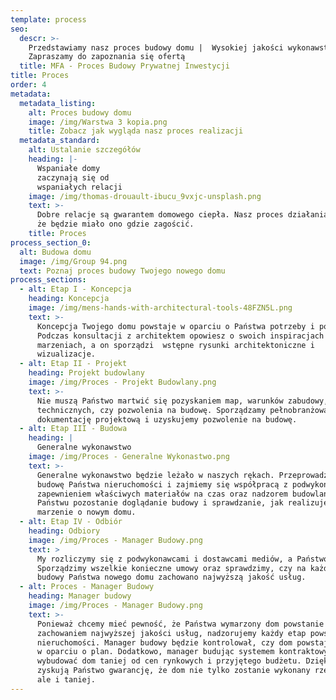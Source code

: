 ```yaml
---
template: process
seo:
  descr: >-
    Przedstawiamy nasz proces budowy domu |  Wysokiej jakości wykonawstwo |
    Zapraszamy do zapoznania się ofertą
  title: MFA - Proces Budowy Prywatnej Inwestycji
title: Proces
order: 4
metadata:
  metadata_listing:
    alt: Proces budowy domu
    image: /img/Warstwa 3 kopia.png
    title: Zobacz jak wygląda nasz proces realizacji
  metadata_standard:
    alt: Ustalanie szczegółów
    heading: |-
      Wspaniałe domy
      zaczynają się od
      wspaniałych relacji
    image: /img/thomas-drouault-ibucu_9vxjc-unsplash.png
    text: >-
      Dobre relacje są gwarantem domowego ciepła. Nasz proces działania sprawi,
      że będzie miało ono gdzie zagościć.
    title: Proces
process_section_0:
  alt: Budowa domu
  image: /img/Group 94.png
  text: Poznaj proces budowy Twojego nowego domu
process_sections:
  - alt: Etap I - Koncepcja
    heading: Koncepcja
    image: /img/mens-hands-with-architectural-tools-48FZN5L.png
    text: >-
      Koncepcja Twojego domu powstaje w oparciu o Państwa potrzeby i pomysły.
      Podczas konsultacji z architektem opowiesz o swoich inspiracjach i
      marzeniach, a on sporządzi  wstępne rysunki architektoniczne i
      wizualizacje. 
  - alt: Etap II - Projekt
    heading: Projekt budowlany
    image: /img/Proces - Projekt Budowlany.png
    text: >-
      Nie muszą Państwo martwić się pozyskaniem map, warunków zabudowy, warunków
      technicznych, czy pozwolenia na budowę. Sporządzamy pełnobranżową
      dokumentację projektową i uzyskujemy pozwolenie na budowę.
  - alt: Etap III - Budowa
    heading: |
      Generalne wykonawstwo
    image: /img/Proces - Generalne Wykonastwo.png
    text: >-
      Generalne wykonawstwo będzie leżało w naszych rękach. Przeprowadzimy
      budowę Państwa nieruchomości i zajmiemy się współpracą z podwykonawcami,
      zapewnieniem właściwych materiałów na czas oraz nadzorem budowlanym.
      Państwu pozostanie doglądanie budowy i sprawdzanie, jak realizuje się
      marzenie o nowym domu.
  - alt: Etap IV - Odbiór
    heading: Odbiory
    image: /img/Proces - Manager Budowy.png
    text: >
      My rozliczymy się z podwykonawcami i dostawcami mediów, a Państwo z nami.
      Sporządzimy wszelkie konieczne umowy oraz sprawdzimy, czy na każdym etapie
      budowy Państwa nowego domu zachowano najwyższą jakość usług.
  - alt: Proces - Manager Budowy
    heading: Manager budowy
    image: /img/Proces - Manager Budowy.png
    text: >-
      Ponieważ chcemy mieć pewność, że Państwa wymarzony dom powstanie z
      zachowaniem najwyższej jakości usług, nadzorujemy każdy etap powstawania
      nieruchomości. Manager budowy będzie kontrolował, czy dom powstaje ściśle
      w oparciu o plan. Dodatkowo, manager budując systemem kontraktowym, może
      wybudować dom taniej od cen rynkowych i przyjętego budżetu. Dzięki temu
      zyskują Państwo gwarancję, że dom nie tylko zostanie wykonany rzetelnie,
      ale i taniej.
---
```


